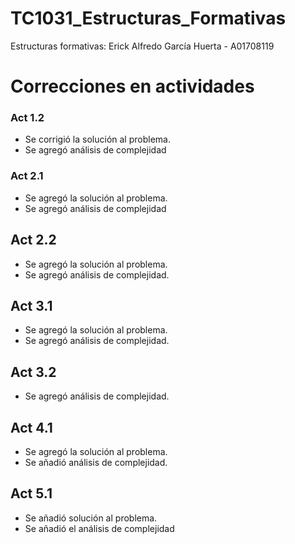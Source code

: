 # TC1031_Estructuras_Formativas

Estructuras formativas:
Erick Alfredo García Huerta - A01708119

# Correcciones en actividades
 ### Act 1.2
 * Se corrigió la solución al problema.
 * Se agregó análisis de complejidad
 ### Act 2.1
 * Se agregó la solución al problema.
 * Se agregó análisis de complejidad
 ## Act 2.2
 * Se agregó la solución al problema.
 * Se agregó análisis de complejidad.
 ## Act 3.1
 * Se agregó la solución al problema.
 * Se agregó análisis de complejidad.
 ## Act 3.2
 * Se agregó análisis de complejidad.
 ## Act 4.1
 * Se agregó la solución al problema.
 * Se añadió análisis de complejidad.
## Act 5.1
 * Se añadió solución al problema.
 * Se añadió el análisis de complejidad
